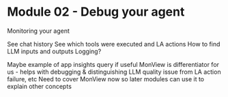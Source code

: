 # Module 02 - Debug your agent

Monitoring your agent

See chat history
See which tools were executed and LA actions
How to find LLM inputs and outputs
Logging?

Maybe example of app insights query if useful
MonView is differentiator for us - helps with debugging & distinguishing LLM quality issue from LA action failure, etc
Need to cover MonView now so later modules can use it to explain other concepts
